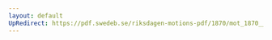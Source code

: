 ```yaml
---
layout: default
UpRedirect: https://pdf.swedeb.se/riksdagen-motions-pdf/1870/mot_1870__ak__00119/mot_1870__ak__00119_001.pdf
---
```

